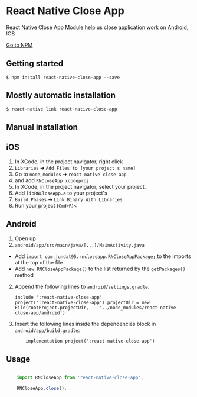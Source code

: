 
# React Native Close App
React Native Close App Module help us close application work on Android, IOS

[Go to NPM](https://www.npmjs.com/package/react-native-close-app)

## Getting started

`$ npm install react-native-close-app --save`

## Mostly automatic installation

`$ react-native link react-native-close-app`

## Manual installation


## iOS

1. In XCode, in the project navigator, right click
2. `Libraries` ➜ `Add Files to [your project's name]`
3. Go to `node_modules` ➜ `react-native-close-app` 
4. and add `RNCloseApp.xcodeproj`
5. In XCode, in the project navigator, select your project.
6. Add `libRNCloseApp.a` to your project's
7. `Build Phases` ➜ `Link Binary With Libraries`
8. Run your project (`Cmd+R`)<

## Android

1. Open up
2. `android/app/src/main/java/[...]/MainActivity.java`
  - Add `import com.jundat95.rncloseapp.RNCloseAppPackage;` to the imports at the top of the file
  - Add `new RNCloseAppPackage()` to the list returned by the `getPackages()` method
2. Append the following lines to `android/settings.gradle`:
  	```
  	include ':react-native-close-app'
  	project(':react-native-close-app').projectDir = new File(rootProject.projectDir, 	'../node_modules/react-native-close-app/android')
  	```
3. Insert the following lines inside the dependencies block in `android/app/build.gradle`:
  	```
		implementation project(':react-native-close-app')
  	```


## Usage
```javascript

	import RNCloseApp from 'react-native-close-app';

	RNCloseApp.close();

```
